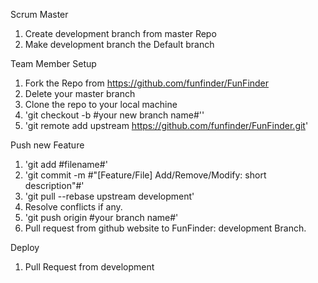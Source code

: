 Scrum Master
1. Create development branch from master Repo
2. Make development branch the Default branch

Team Member Setup
1. Fork the Repo from https://github.com/funfinder/FunFinder
2. Delete your master branch
3. Clone the repo to your local machine
4. 'git checkout -b #your new branch name#''
5. 'git remote add upstream https://github.com/funfinder/FunFinder.git'

Push new Feature
1. 'git add #filename#'
2. 'git commit -m #"[Feature/File] Add/Remove/Modify: short description"#'
3. 'git pull --rebase upstream development'
4. Resolve conflicts if any.
5. 'git push origin #your branch name#'
6. Pull request from github website to FunFinder: development Branch.

Deploy
1. Pull Request from development
